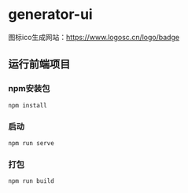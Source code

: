 # generator-ui

图标ico生成网站：https://www.logosc.cn/logo/badge


## 运行前端项目
### npm安装包
```
npm install
```

### 启动
```
npm run serve
```

### 打包
```
npm run build
```

